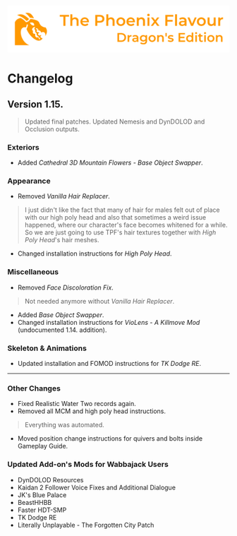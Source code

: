 ![image](images/Banner.png)

# Changelog

## Version 1.15.

> Updated final patches. Updated Nemesis and DynDOLOD and Occlusion outputs.

### Exteriors

* Added _Cathedral 3D Mountain Flowers - Base Object Swapper_.

### Appearance

* Removed _Vanilla Hair Replacer_.
> I just didn't like the fact that many of hair for males felt out of place with our high poly head and also that sometimes a weird issue happened, 
where our character's face becomes whitened for a while. So we are just going to use TPF's hair textures together with _High Poly Head_'s hair meshes.
* Changed installation instructions for _High Poly Head_.

### Miscellaneous

* Removed _Face Discoloration Fix_.
> Not needed anymore without _Vanilla Hair Replacer_.
* Added _Base Object Swapper_.
* Changed installation instructions for _VioLens - A Killmove Mod_ (undocumented 1.14. addition).

### Skeleton & Animations

* Updated installation and FOMOD instructions for _TK Dodge RE_.

---

### Other Changes

* Fixed Realistic Water Two records again.
* Removed all MCM and high poly head instructions.
> Everything was automated.
* Moved position change instructions for quivers and bolts inside Gameplay Guide.

### Updated Add-on's Mods for Wabbajack Users

* DynDOLOD Resources
* Kaidan 2 Follower Voice Fixes and Additional Dialogue
* JK's Blue Palace
* BeastHHBB
* Faster HDT-SMP
* TK Dodge RE
* Literally Unplayable - The Forgotten City Patch
